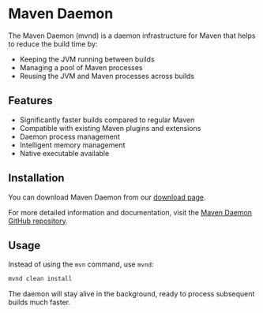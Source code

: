 # Maven Daemon

The Maven Daemon (mvnd) is a daemon infrastructure for Maven that helps to reduce the build time by:
- Keeping the JVM running between builds
- Managing a pool of Maven processes
- Reusing the JVM and Maven processes across builds

## Features

- Significantly faster builds compared to regular Maven
- Compatible with existing Maven plugins and extensions
- Daemon process management
- Intelligent memory management
- Native executable available

## Installation

You can download Maven Daemon from our [download page](/download.html#Maven_Daemon).

For more detailed information and documentation, visit the [Maven Daemon GitHub repository](https://github.com/apache/maven-mvnd).

## Usage

Instead of using the `mvn` command, use `mvnd`:

```bash
mvnd clean install
```

The daemon will stay alive in the background, ready to process subsequent builds much faster.